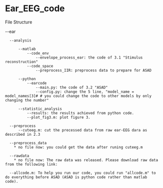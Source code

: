 # Ear_EEG_code

File Structure

--ear
      
      --analysis
         
          --matlab
              --code_env
                  --envelope_process_ear: the code of 3.1 "Stimulus reconstruction"
              --code_space
                  --preprocess_IIR: preprocess data to prepare for ASAD
          
          --python
              --earcode
                  --main.py: the code of 3.2 "ASAD"
                  --config.py: change the 5 line, "model_name = model_names[3]# # you could change the code to other models by only changing the number"
          
          --statistic_analysis
              --results: the results achieved from python code.
              --plot_fig3.m: plot figure 3.
      
      --preprocess
          --cuteeg.m: cut the precessed data from raw ear-EEG dara as described in 2.3
      
      --preprocess_data
        * no file now: you could get the data after runing cuteeg.m
      
      --rawdata
        * no file now: The raw data was released. Please download raw data from the following link:
      
      --allcode.m: To help you run our code, you could run "allcode.m" to do everything before ASAD (ASAD is python code rather than matlab code).
